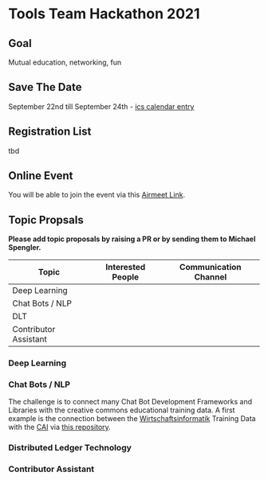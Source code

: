 # Tools Team Hackathon 2021

## Goal
Mutual education, networking, fun

## Save The Date
September 22nd till September 24th - [ics calendar entry](https://raw.githubusercontent.com/michael-spengler/sap-tools-hackathon-2021/main/SAP%20Tools%20Hackathon.ics)

## Registration List
tbd

## Online Event
You will be able to join the event via this [Airmeet Link](https://www.airmeet.com/e/b5d475d0-c397-11eb-a15a-3f9df4cd1d7e). 

## Topic Propsals
**Please add topic proposals by raising a PR or by sending them to Michael Spengler.**  

| Topic | Interested People | Communication Channel |
|----------------------|----------|----------|
| Deep Learning |||
| Chat Bots / NLP |||
| DLT |||
| Contributor Assistant |||


### Deep Learning

### Chat Bots / NLP
The challenge is to connect many Chat Bot Development Frameworks and Libraries with the creative commons educational training data. A first example is the connection between the [Wirtschaftsinformatik](https://github.com/fancy-flashcard/wirtschaftsinformatik) Training Data with the [CAI](https://cai.tools.sap/) via [this repository](https://github.com/michael-spengler/faq-synch-hackathon-prep).

### Distributed Ledger Technology

### Contributor Assistant

